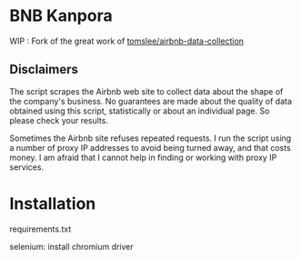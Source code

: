 # BNB Kanpora

WIP : Fork of the great work of [tomslee/airbnb-data-collection](https://github.com/tomslee/airbnb-data-collection)

## Disclaimers

The script scrapes the Airbnb web site to collect data about the shape of the company's business. No guarantees are made about the quality of data obtained using this script, statistically or about an individual page. So please check your results.

Sometimes the Airbnb site refuses repeated requests. I run the script using a number of proxy IP addresses to avoid being turned away, and that costs money. I am afraid that I cannot help in finding or working with proxy IP services.

# Installation

requirements.txt

selenium: install chromium driver